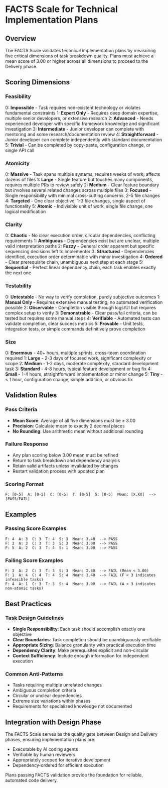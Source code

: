 # FACTS Scale for Technical Implementation Plans

## Overview
The FACTS Scale validates technical implementation plans by measuring five critical dimensions of task breakdown quality. Plans must achieve a mean score of 3.00 or higher across all dimensions to proceed to the Delivery phase.

## Scoring Dimensions

### Feasibility
0: **Impossible** - Task requires non-existent technology or violates fundamental constraints
1: **Expert Only** - Requires deep domain expertise, multiple senior developers, or extensive research
2: **Advanced** - Needs experienced developer with specific framework knowledge and significant investigation
3: **Intermediate** - Junior developer can complete with mentoring and some research/documentation review
4: **Straightforward** - Junior developer can complete independently with standard documentation
5: **Trivial** - Can be completed by copy-paste, configuration change, or single API call

### Atomicity
0: **Massive** - Task spans multiple systems, requires weeks of work, affects dozens of files
1: **Large** - Single feature but touches many components, requires multiple PRs to review safely
2: **Medium** - Clear feature boundary but involves several related changes across multiple files
3: **Focused** - Single responsibility with minimal cross-cutting concerns, 2-5 file changes
4: **Targeted** - One clear objective, 1-3 file changes, single aspect of functionality
5: **Atomic** - Indivisible unit of work, single file change, one logical modification

### Clarity
0: **Chaotic** - No clear execution order, circular dependencies, conflicting requirements
1: **Ambiguous** - Dependencies exist but are unclear, multiple valid interpretation paths
2: **Fuzzy** - General order apparent but specific sequencing decisions left to implementer
3: **Structured** - Dependencies identified, execution order determinable with minor investigation
4: **Ordered** - Clear prerequisite chain, unambiguous next step at each stage
5: **Sequential** - Perfect linear dependency chain, each task enables exactly the next one

### Testability
0: **Untestable** - No way to verify completion, purely subjective outcomes
1: **Manual Only** - Requires extensive manual testing, no automated verification possible
2: **Observable** - Completion visible through logs/UI but requires complex setup to verify
3: **Demonstrable** - Clear pass/fail criteria, can be tested but requires some manual steps
4: **Verifiable** - Automated tests can validate completion, clear success metrics
5: **Provable** - Unit tests, integration tests, or simple commands definitively prove completion

### Size
0: **Enormous** - 40+ hours, multiple sprints, cross-team coordination required
1: **Large** - 2-3 days of focused work, significant complexity or scope
2: **Medium** - 1-2 days, moderate complexity, standard development task
3: **Standard** - 4-8 hours, typical feature development or bug fix
4: **Small** - 1-4 hours, straightforward implementation or minor change
5: **Tiny** - < 1 hour, configuration change, simple addition, or obvious fix

## Validation Rules

### Pass Criteria
- **Mean Score**: Average of all five dimensions must be ≥ 3.00
- **Precision**: Calculate mean to exactly 2 decimal places
- **No Rounding**: Use arithmetic mean without additional rounding

### Failure Response
- Any plan scoring below 3.00 mean must be refined
- Return to task breakdown and dependency analysis
- Retain valid artifacts unless invalidated by changes
- Restart validation process with updated plan

### Scoring Format
```
F: [0-5]  A: [0-5]  C: [0-5]  T: [0-5]  S: [0-5]  Mean: [X.XX]  --> [PASS/FAIL]
```

## Examples

### Passing Score Examples
```
F: 4  A: 3  C: 3  T: 4  S: 3  Mean: 3.40  --> PASS
F: 3  A: 3  C: 3  T: 3  S: 3  Mean: 3.00  --> PASS
F: 5  A: 2  C: 3  T: 4  S: 1  Mean: 3.00  --> PASS
```

### Failing Score Examples
```
F: 3  A: 2  C: 3  T: 3  S: 3  Mean: 2.80  --> FAIL (Mean < 3.00)
F: 1  A: 4  C: 4  T: 4  S: 4  Mean: 3.40  --> FAIL (F < 3 indicates infeasible tasks)
F: 4  A: 1  C: 3  T: 3  S: 4  Mean: 3.00  --> FAIL (A < 3 indicates non-atomic tasks)
```

## Best Practices

### Task Design Guidelines
- **Single Responsibility**: Each task should accomplish exactly one objective
- **Clear Boundaries**: Task completion should be unambiguously verifiable
- **Appropriate Sizing**: Balance granularity with practical execution time
- **Dependency Clarity**: Make prerequisites explicit and non-circular
- **Context Sufficiency**: Include enough information for independent execution

### Common Anti-Patterns
- Tasks requiring multiple unrelated changes
- Ambiguous completion criteria
- Circular or unclear dependencies
- Extreme size variations within phases
- Requirements for specialized knowledge not documented

## Integration with Design Phase
The FACTS Scale serves as the quality gate between Design and Delivery phases, ensuring implementation plans are:
- Executable by AI coding agents
- Verifiable by human reviewers
- Appropriately scoped for iterative development
- Dependency-ordered for efficient execution

Plans passing FACTS validation provide the foundation for reliable, automated code delivery.